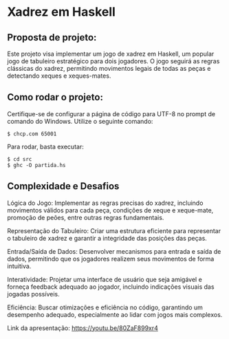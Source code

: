 # Xadrez em Haskell 

## Proposta de projeto:

Este projeto visa implementar um jogo de xadrez em Haskell, um popular jogo de tabuleiro estratégico para dois jogadores. O jogo seguirá as regras clássicas do xadrez, permitindo movimentos legais de todas as peças e detectando xeques e xeques-mates.

## Como rodar o projeto:

Certifique-se de configurar a página de código para UTF-8 no prompt de comando do Windows. Utilize o seguinte comando:

```
$ chcp.com 65001
```
Para rodar, basta executar:
```
$ cd src
$ ghc -O partida.hs
```
## Complexidade e Desafios

Lógica do Jogo: Implementar as regras precisas do xadrez, incluindo movimentos válidos para cada peça, condições de xeque e xeque-mate, promoção de peões, entre outras regras fundamentais.

Representação do Tabuleiro: Criar uma estrutura eficiente para representar o tabuleiro de xadrez e garantir a integridade das posições das peças.

Entrada/Saída de Dados: Desenvolver mecanismos para entrada e saída de dados, permitindo que os jogadores realizem seus movimentos de forma intuitiva.

Interatividade: Projetar uma interface de usuário que seja amigável e forneça feedback adequado ao jogador, incluindo indicações visuais das jogadas possíveis.

Eficiência: Buscar otimizações e eficiência no código, garantindo um desempenho adequado, especialmente ao lidar com jogos mais complexos.


Link da apresentação: https://youtu.be/80ZaF899xr4

